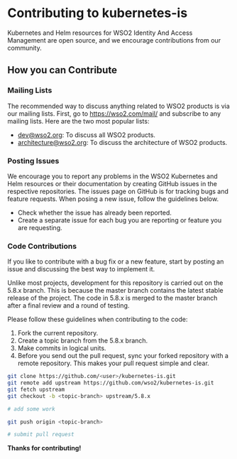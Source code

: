 
# Contributing to kubernetes-is

Kubernetes and Helm resources for WSO2 Identity And Access Management are open source, and we encourage contributions  from our community.

## How you can Contribute

### Mailing Lists

The recommended way to discuss anything related to WSO2 products is via our mailing lists. First, go to https://wso2.com/mail/ and subscribe to any mailing lists. Here are the two most popular lists:

* dev@wso2.org: To discuss all WSO2 products.
* architecture@wso2.org: To discuss the architecture of WSO2 products.

### Posting Issues

We encourage you to report any problems in the WSO2 Kubernetes and Helm resources or their documentation by creating GitHub issues in the respective repositories. The issues page on GitHub is for tracking bugs and feature requests. When posing a new issue, follow the guidelines below.

* Check whether the issue has already been reported.
* Create a separate issue for each bug you are reporting or feature you are requesting.

### Code Contributions

If you like to contribute with a bug fix or a new feature, start by posting an issue and discussing the best way to implement it.

Unlike most projects, development for this repository is carried out on the 5.8.x branch. This is because the master branch contains the latest stable release of the project. The code in 5.8.x is merged to the master branch after a final review and a round of testing.

Please follow these guidelines when contributing to the code:

1. Fork the current repository.
2. Create a topic branch from the 5.8.x branch.
3. Make commits in logical units.
4. Before you send out the pull request, sync your forked repository with a remote repository. This makes your pull request simple and clear.

```bash
git clone https://github.com/<user>/kubernetes-is.git
git remote add upstream https://github.com/wso2/kubernetes-is.git
git fetch upstream
git checkout -b <topic-branch> upstream/5.8.x

# add some work

git push origin <topic-branch>

# submit pull request
```

**Thanks for contributing!**
